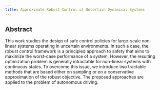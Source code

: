 ```yaml
---
title: Approximate Robust Control of Uncertain Dynamical Systems
---
```


## Abstract

This work studies the design of safe control policies for large-scale non-linear systems operating in uncertain environments. In such a case, the robust control framework is a principled approach to safety that aims to maximize the worst-case performance of a system. However, the resulting optimization problem is generally intractable for non-linear systems with continuous states. To overcome this issue, we introduce two tractable methods that are based either on sampling or on a conservative approximation of the robust objective. The proposed approaches are applied to the problem of autonomous driving.
